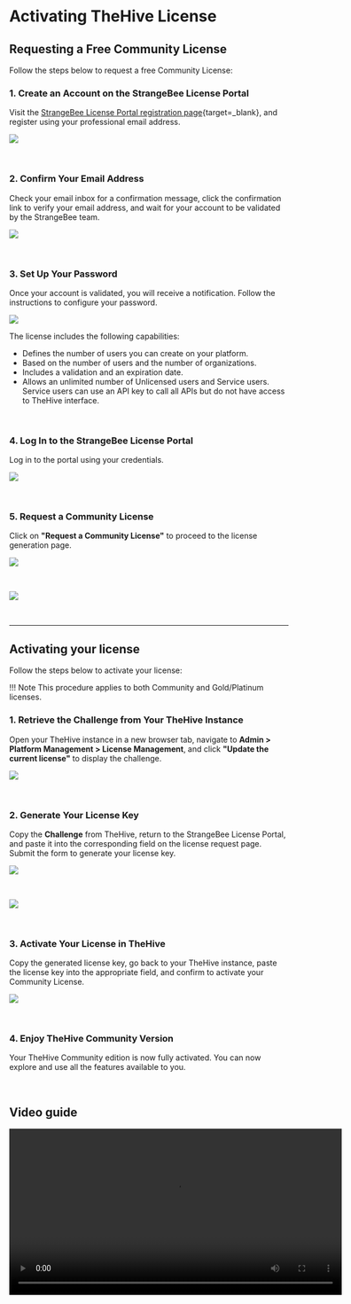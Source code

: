 # Activating TheHive License


## Requesting a Free Community License

Follow the steps below to request a free Community License:

### 1. Create an Account on the StrangeBee License Portal

Visit the [StrangeBee License Portal registration page](https://portal.apps.strangebee.com/account/register){target=_blank}, and register using your professional email address.

![](../images/installation/license1.png)

&nbsp;

### 2. Confirm Your Email Address

Check your email inbox for a confirmation message, click the confirmation link to verify your email address, and wait for your account to be validated by the StrangeBee team.

![](../images/installation/license3.png)

&nbsp;

### 3. Set Up Your Password

Once your account is validated, you will receive a notification. Follow the instructions to configure your password.


![](../images/installation/license5.png)

The license includes the following capabilities:

- Defines the number of users you can create on your platform.
- Based on the number of users and the number of organizations.
- Includes a validation and an expiration date.
- Allows an unlimited number of Unlicensed users and Service users. Service users can use an API key to call all APIs but do not have access to TheHive interface.

&nbsp;

### 4. Log In to the StrangeBee License Portal

Log in to the portal using your credentials.

![](../images/installation/license6.png)

&nbsp;

### 5. Request a Community License

Click on **"Request a Community License"** to proceed to the license generation page.

![](../images/installation/license7.png)

&nbsp;

![](../images/installation/license8.png)

&nbsp;

---

## Activating your license

Follow the steps below to activate your license:

!!! Note
    This procedure applies to both Community and Gold/Platinum licenses. 

### 1. Retrieve the Challenge from Your TheHive Instance

Open your TheHive instance in a new browser tab, navigate to **Admin > Platform Management > License Management**, and click **"Update the current license"** to display the challenge.

![](../images/installation/update-license-button.png)

&nbsp;

### 2. Generate Your License Key

Copy the **Challenge** from TheHive, return to the StrangeBee License Portal, and paste it into the corresponding field on the license request page. Submit the form to generate your license key.

![](../images/installation/copy-challenge.png)

&nbsp;

![](../images/installation/license9.png)

&nbsp;

### 3. Activate Your License in TheHive

Copy the generated license key, go back to your TheHive instance, paste the license key into the appropriate field, and confirm to activate your Community License.

![](../images/installation/license4.png)

&nbsp;

### 4. Enjoy TheHive Community Version

Your TheHive Community edition is now fully activated. You can now explore and use all the features available to you.

&nbsp;

## Video guide

<video width="600" controls>
  <source id=mp4 src="/thehive/images/administration-guides/activate-license.mp4" type="video/mp4">
</video>